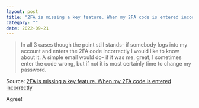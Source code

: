 ```yaml
---
layout: post
title: "2FA is missing a key feature. When my 2FA code is entered incorrectly"
category: ""
date: 2022-09-21
---
```


>In all 3 cases though the point still stands- if somebody logs into my account and enters the 2FA code incorrectly I would like to know about it. A simple email would do- if it was me, great, I sometimes enter the code wrong, but if not it is most certainly time to change my password.



Source: [2FA is missing a key feature. When my 2FA code is entered incorrectly](https://syslog.ravelin.com/2fa-is-missing-a-key-feature-c781c3861db)

Agree!
